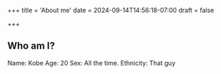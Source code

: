 +++
title = 'About me'
date = 2024-09-14T14:56:18-07:00
draft = false

+++

## Who am I?

Name: Kobe
Age: 20
Sex: All the time.
Ethnicity: That guy